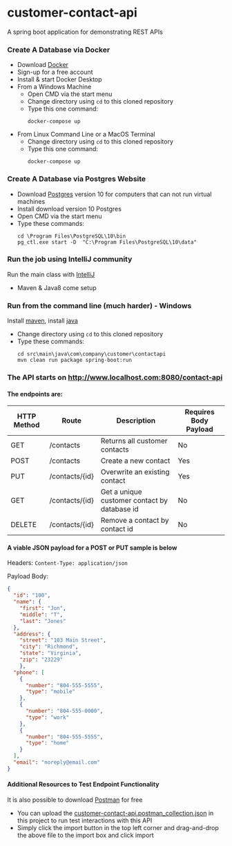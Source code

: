 # customer-contact-api
A spring boot application for demonstrating REST APIs

### Create A Database via Docker
 - Download [Docker](https://www.docker.com/products/docker-desktop)
 - Sign-up for a free account
 - Install & start Docker Desktop
 - From a Windows Machine
    - Open CMD via the start menu
    - Change directory using `cd` to this cloned repository 
    - Type this one command: 
        ```
        docker-compose up
      ```
  - From Linux Command Line or a MacOS Terminal
    - Change directory using `cd` to this cloned repository 
     - Type this one command: 
        ```
        docker-compose up
       ```
 
### Create A Database via Postgres Website
 - Download [Postgres](https://www.postgresql.org/download) version 10 for computers that can not run 
 virtual machines
 - Install download version 10 Postgres
 - Open CMD via the start menu
 - Type these commands:
    ```
    cd \Program Files\PostgreSQL\10\bin
    pg_ctl.exe start -D  "C:\Program Files\PostgreSQL\10\data"
   ```

### Run the job using IntelliJ community
Run the main class with [IntelliJ](https://www.jetbrains.com/idea/download/)
 - Maven & Java8 come setup

### Run from the command line (much harder) - Windows
Install [maven](https://howtodoinjava.com/maven/how-to-install-maven-on-windows/), 
install [java](https://java.com/en/download/help/download_options.xml)
 - Change directory using `cd` to this cloned repository 
 - Type these commands: 
    ```
    cd src\main\java\com\company\customer\contactapi
    mvn clean run package spring-boot:run
    ```
 
### The API starts on http://www.localhost.com:8080/contact-api

#### The endpoints are:

HTTP Method | Route | Description | Requires Body Payload
------------|-------|-------------|----------------------
GET | /contacts | Returns all customer contacts| No
POST | /contacts | Create a new contact | Yes
PUT | /contacts/{id} | Overwrite an existing contact | Yes
GET |/contacts/{id} | Get a unique customer contact by database id | No
DELETE | /contacts/{id} | Remove a contact by contact id | No

#### A viable JSON payload for a POST or PUT sample is below
Headers: 
    ```
    Content-Type: application/json
    ```

Payload Body: 
```json
{
  "id": "100",
  "name": {
    "first": "Jon",
    "middle": "T",
    "last": "Jones"
  },
  "address": {
    "street": "103 Main Street",
    "city": "Richmond",
    "state": "Virginia",
    "zip": "23229"
    },
  "phone": [
    {
      "number": "804-555-5555",
      "type": "mobile"
    }, 
    {
      "number": "804-555-0000",
      "type": "work"
    }, 
    {
      "number": "804-555-5555",
      "type": "home"
    }
  ],
  "email": "noreply@email.com"
}
```

#### Additional Resources to Test Endpoint Functionality
It is also possible to download [Postman](https://www.getpostman.com/) for free
 - You can upload the [customer-contact-api.postman_collection.json](./customer-contact-api.postman_collection.json) in 
 this project to run test interactions with this API
 - Simply click the import button in the top left corner and drag-and-drop the above file to the import box and click 
 import